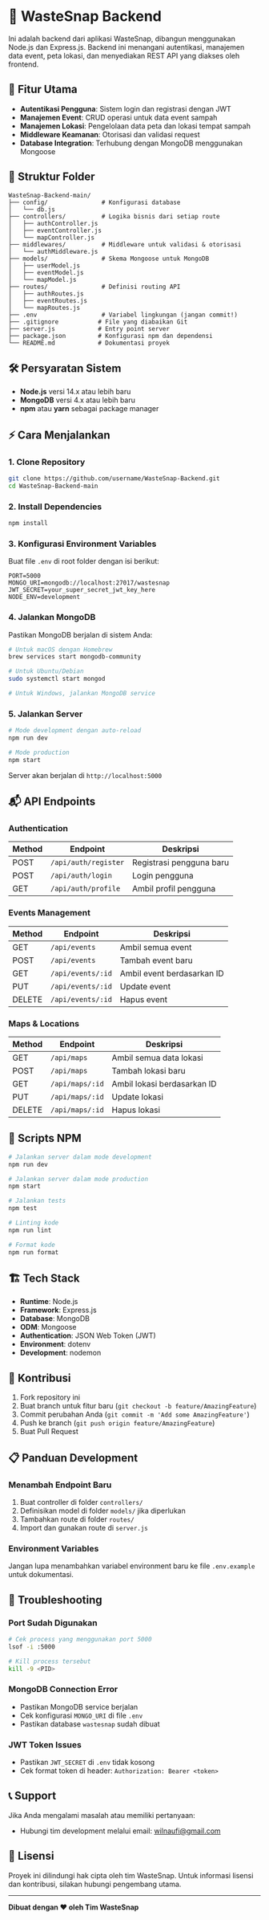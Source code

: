 # 🧠 WasteSnap Backend

Ini adalah backend dari aplikasi WasteSnap, dibangun menggunakan Node.js dan Express.js. Backend ini menangani autentikasi, manajemen data event, peta lokasi, dan menyediakan REST API yang diakses oleh frontend.

## 🚀 Fitur Utama

- **Autentikasi Pengguna**: Sistem login dan registrasi dengan JWT
- **Manajemen Event**: CRUD operasi untuk data event sampah
- **Manajemen Lokasi**: Pengelolaan data peta dan lokasi tempat sampah
- **Middleware Keamanan**: Otorisasi dan validasi request
- **Database Integration**: Terhubung dengan MongoDB menggunakan Mongoose

## 📁 Struktur Folder

```
WasteSnap-Backend-main/
├── config/               # Konfigurasi database
│   └── db.js
├── controllers/          # Logika bisnis dari setiap route
│   ├── authController.js
│   ├── eventController.js
│   └── mapController.js
├── middlewares/          # Middleware untuk validasi & otorisasi
│   └── authMiddleware.js
├── models/               # Skema Mongoose untuk MongoDB
│   ├── userModel.js
│   ├── eventModel.js
│   └── mapModel.js
├── routes/               # Definisi routing API
│   ├── authRoutes.js
│   ├── eventRoutes.js
│   └── mapRoutes.js
├── .env                  # Variabel lingkungan (jangan commit!)
├── .gitignore           # File yang diabaikan Git
├── server.js            # Entry point server
├── package.json         # Konfigurasi npm dan dependensi
└── README.md            # Dokumentasi proyek
```

## 🛠️ Persyaratan Sistem

- **Node.js** versi 14.x atau lebih baru
- **MongoDB** versi 4.x atau lebih baru
- **npm** atau **yarn** sebagai package manager

## ⚡ Cara Menjalankan

### 1. Clone Repository
```bash
git clone https://github.com/username/WasteSnap-Backend.git
cd WasteSnap-Backend-main
```

### 2. Install Dependencies
```bash
npm install
```

### 3. Konfigurasi Environment Variables
Buat file `.env` di root folder dengan isi berikut:
```env
PORT=5000
MONGO_URI=mongodb://localhost:27017/wastesnap
JWT_SECRET=your_super_secret_jwt_key_here
NODE_ENV=development
```

### 4. Jalankan MongoDB
Pastikan MongoDB berjalan di sistem Anda:
```bash
# Untuk macOS dengan Homebrew
brew services start mongodb-community

# Untuk Ubuntu/Debian
sudo systemctl start mongod

# Untuk Windows, jalankan MongoDB service
```

### 5. Jalankan Server
```bash
# Mode development dengan auto-reload
npm run dev

# Mode production
npm start
```

Server akan berjalan di `http://localhost:5000`

## 📬 API Endpoints

### Authentication
| Method | Endpoint | Deskripsi |
|--------|----------|-----------|
| POST | `/api/auth/register` | Registrasi pengguna baru |
| POST | `/api/auth/login` | Login pengguna |
| GET | `/api/auth/profile` | Ambil profil pengguna |

### Events Management
| Method | Endpoint | Deskripsi |
|--------|----------|-----------|
| GET | `/api/events` | Ambil semua event |
| POST | `/api/events` | Tambah event baru |
| GET | `/api/events/:id` | Ambil event berdasarkan ID |
| PUT | `/api/events/:id` | Update event |
| DELETE | `/api/events/:id` | Hapus event |

### Maps & Locations
| Method | Endpoint | Deskripsi |
|--------|----------|-----------|
| GET | `/api/maps` | Ambil semua data lokasi |
| POST | `/api/maps` | Tambah lokasi baru | 
| GET | `/api/maps/:id` | Ambil lokasi berdasarkan ID | 
| PUT | `/api/maps/:id` | Update lokasi |
| DELETE | `/api/maps/:id` | Hapus lokasi |

## 🔧 Scripts NPM

```bash
# Jalankan server dalam mode development
npm run dev

# Jalankan server dalam mode production
npm start

# Jalankan tests
npm test

# Linting kode
npm run lint

# Format kode
npm run format
```

## 🏗️ Tech Stack

- **Runtime**: Node.js
- **Framework**: Express.js
- **Database**: MongoDB
- **ODM**: Mongoose
- **Authentication**: JSON Web Token (JWT)
- **Environment**: dotenv
- **Development**: nodemon

## 🤝 Kontribusi

1. Fork repository ini
2. Buat branch untuk fitur baru (`git checkout -b feature/AmazingFeature`)
3. Commit perubahan Anda (`git commit -m 'Add some AmazingFeature'`)
4. Push ke branch (`git push origin feature/AmazingFeature`)
5. Buat Pull Request

## 📋 Panduan Development

### Menambah Endpoint Baru
1. Buat controller di folder `controllers/`
2. Definisikan model di folder `models/` jika diperlukan
3. Tambahkan route di folder `routes/`
4. Import dan gunakan route di `server.js`

### Environment Variables
Jangan lupa menambahkan variabel environment baru ke file `.env.example` untuk dokumentasi.

## 🐛 Troubleshooting

### Port Sudah Digunakan
```bash
# Cek process yang menggunakan port 5000
lsof -i :5000

# Kill process tersebut
kill -9 <PID>
```

### MongoDB Connection Error
- Pastikan MongoDB service berjalan
- Cek konfigurasi `MONGO_URI` di file `.env`
- Pastikan database `wastesnap` sudah dibuat

### JWT Token Issues
- Pastikan `JWT_SECRET` di `.env` tidak kosong
- Cek format token di header: `Authorization: Bearer <token>`

## 📞 Support

Jika Anda mengalami masalah atau memiliki pertanyaan:

- Hubungi tim development melalui email: wilnaufi@gmail.com

## 📄 Lisensi

Proyek ini dilindungi hak cipta oleh tim WasteSnap. Untuk informasi lisensi dan kontribusi, silakan hubungi pengembang utama.

---

**Dibuat dengan ❤️ oleh Tim WasteSnap**

